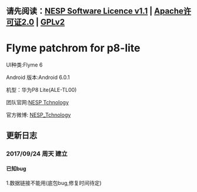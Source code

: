 ## 请先阅读：[NESP Software Licence v1.1](./NESL.md) | [Apache许可证2.0](./Apache.md) | [GPLv2](./GPL.md)

# Flyme patchrom for p8-lite

UI种类:Flyme 6

Android 版本:Android 6.0.1

机型：华为P8 Lite(ALE-TL00)

团队官网:[NESP Tchnology](http://nesp.1g7.net)

官方微博: [NESP_Tchnology](http://weibo.com/NESPtechnology)

## 更新日志 
### 2017/09/24 周天 建立  
#### 已知bug
1.数据链接不能用(底包bug,修复时间待定)

